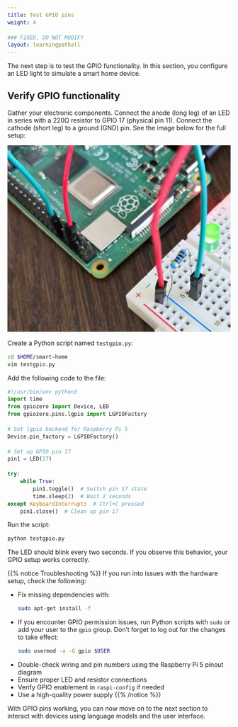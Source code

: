 ```yaml
---
title: Test GPIO pins
weight: 4

### FIXED, DO NOT MODIFY
layout: learningpathall
---
```


The next step is to test the GPIO functionality. In this section, you configure an LED light to simulate a smart home device.

## Verify GPIO functionality

Gather your electronic components. Connect the anode (long leg) of an LED in series with a 220Ω resistor to GPIO 17 (physical pin 11). Connect the cathode (short leg) to a ground (GND) pin. See the image below for the full setup:

![Raspberry Pi connected to a breadboard with a green LED and jumper wires](pin_layout.jpg "Raspberry Pi connected to a breadboard with a green LED and jumper wires")

Create a Python script named `testgpio.py`:

```bash
cd $HOME/smart-home
vim testgpio.py
```

Add the following code to the file:

```python
#!/usr/bin/env python3
import time
from gpiozero import Device, LED
from gpiozero.pins.lgpio import LGPIOFactory

# Set lgpio backend for Raspberry Pi 5
Device.pin_factory = LGPIOFactory()

# Set up GPIO pin 17
pin1 = LED(17)

try:
    while True:
        pin1.toggle()  # Switch pin 17 state
        time.sleep(2)  # Wait 2 seconds
except KeyboardInterrupt:  # Ctrl+C pressed
    pin1.close()  # Clean up pin 17
```

Run the script:

```bash
python testgpio.py
```

The LED should blink every two seconds. If you observe this behavior, your GPIO setup works correctly.

{{% notice Troubleshooting %}}
If you run into issues with the hardware setup, check the following:

- Fix missing dependencies with:  
  ```bash
  sudo apt-get install -f
  ```
- If you encounter GPIO permission issues, run Python scripts with `sudo` or add your user to the `gpio` group. Don’t forget to log out for the changes to take effect:  
  ```bash
  sudo usermod -a -G gpio $USER
  ```
- Double-check wiring and pin numbers using the Raspberry Pi 5 pinout diagram
- Ensure proper LED and resistor connections
- Verify GPIO enablement in `raspi-config` if needed
- Use a high-quality power supply
{{% /notice %}}

With GPIO pins working, you can now move on to the next section to interact with devices using language models and the user interface.
